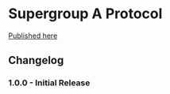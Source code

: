 # Supergroup A Protocol

[Published here](https://app.swaggerhub.com/apis-docs/chocol4te/supergroup_a_hybrid/1.0.0)

## Changelog

### 1.0.0 - Initial Release
